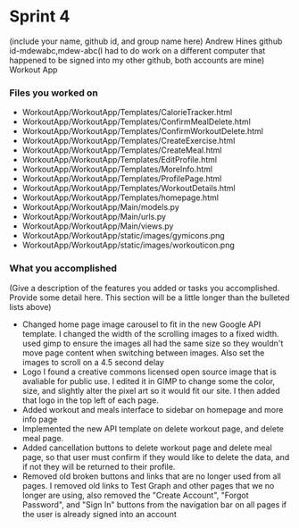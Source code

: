 # Sprint 4

(include your name, github id, and group name here)
Andrew Hines
github id-mdewabc,mdew-abc(I had to do work on a different computer that happened to be signed into my other github, both accounts are mine)
Workout App

### Files you worked on
* WorkoutApp/WorkoutApp/Templates/CalorieTracker.html
* WorkoutApp/WorkoutApp/Templates/ConfirmMealDelete.html
* WorkoutApp/WorkoutApp/Templates/ConfirmWorkoutDelete.html
* WorkoutApp/WorkoutApp/Templates/CreateExercise.html
* WorkoutApp/WorkoutApp/Templates/CreateMeal.html
* WorkoutApp/WorkoutApp/Templates/EditProfile.html
* WorkoutApp/WorkoutApp/Templates/MoreInfo.html
* WorkoutApp/WorkoutApp/Templates/ProfilePage.html
* WorkoutApp/WorkoutApp/Templates/WorkoutDetails.html
* WorkoutApp/WorkoutApp/Templates/homepage.html
* WorkoutApp/WorkoutApp/Main/models.py
* WorkoutApp/WorkoutApp/Main/urls.py
* WorkoutApp/WorkoutApp/Main/views.py
* WorkoutApp/WorkoutApp/static/images/gymicons.png
* WorkoutApp/WorkoutApp/static/images/workouticon.png



### What you accomplished
(Give a description of the features you added or tasks you accomplished. Provide some detail here. This section will be a little longer than the bulleted lists above)
* Changed home page image carousel to fit in the new Google API template.
I changed the width of the scrolling images to a fixed width. used gimp to ensure the images all had the same size so they wouldn't move page content 
when switching between images. Also set the images to scroll on a 4.5 second delay
* Logo
I found a creative commons licensed open source image that is avaliable for public use. I edited it in GIMP to change some the color,
size, and slightly alter the pixel art so it would fit our site. I then added that logo in the top left of each page.
* Added workout and meals interface to sidebar on homepage and more info page
* Implemented the new API template on delete workout page, and delete meal page.
* Added cancellation buttons to delete workout page and delete meal page, so that user must confirm if they would like to delete the data,
and if not they will be returned to their profile.
* Removed old broken buttons and links that are no longer used from all pages.
I removed old links to Test Graph and other pages that we no longer are using, also removed the "Create Account", "Forgot Password", and "Sign In" buttons from the navigation
bar on all pages if the user is already signed into an account